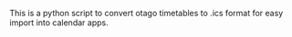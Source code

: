 This is a python script to convert otago timetables to .ics format for easy import into calendar apps.
